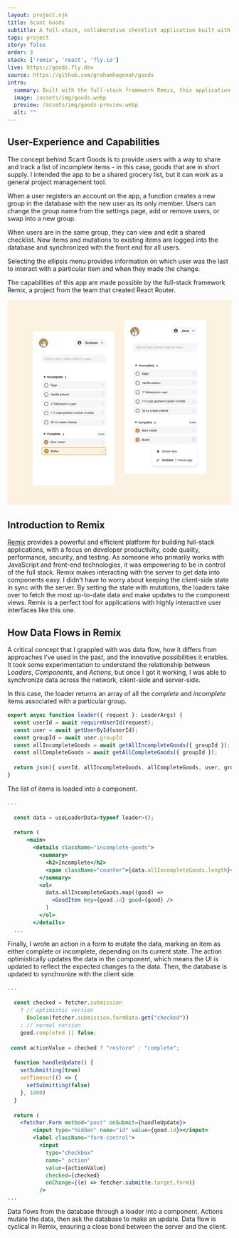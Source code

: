 ```yaml
---
layout: project.njk
title: Scant Goods
subtitle: A full-stack, collaborative checklist application built with Remix.
tags: project
story: false
order: 3
stack: ['remix', 'react', 'fly.io']
live: https://goods.fly.dev
source: https://github.com/grahamhagenah/goods
intro:
  summary: Built with the full-stack framework Remix, this application allows users to create collaborative checklists that are always up-to-date.
  image: /assets/img/goods.webp
  preview: /assets/img/goods-preview.webp
  alt: ""
---
```


## User-Experience and Capabilities

The concept behind Scant Goods is to provide users with a way to share and track a  list of incomplete items - in this case, goods that are in short supply. I intended the app to be a shared grocery list, but it can work as a general project management tool.

When a user registers an account on the app, a function creates a new group in the database with the new user as its only member. Users can change the group name from the settings page, add or remove users, or swap into a new group.

When users are in the same group, they can view and edit a shared checklist. New items and mutations to existing items are logged into the database and synchronized with the front end for all users.

Selecting the ellipsis menu provides information on which user was the last to interact with a particular item and when they made the change.

The capabilities of this app are made possible by the full-stack framework Remix, a project from the team that created React Router.

<img class="content-img" src="/assets/img/goods-mobile.webp" alt="">

## Introduction to Remix

<a href="https://remix.run/" target="_blank">Remix</a> provides a powerful and efficient platform for building full-stack applications, with a focus on developer productivity, code quality, performance, security, and testing. As someone who primarily works with JavaScript and front-end technologies, it was empowering to be in control of the full stack. Remix makes interacting with the server to get data into components easy. I didn't have to worry about keeping the client-side state in sync with the server. By setting the state with mutations, the loaders take over to fetch the most up-to-date data and make updates to the component views. Remix is a perfect tool for applications with highly interactive user interfaces like this one.

## How Data Flows in Remix

A critical concept that I grappled with was data flow, how it differs from approaches I've used in the past, and the innovative possibilities it enables. It took some experimentation to understand the relationship between <em>Loaders</em>, <em>Components</em>, and <em>Actions</em>, but once I got it working, I was able to synchronize data across the network, client-side and server-side.

In this case, the loader returns an array of all the <em>complete</em> and <em>incomplete</em> items associated with a particular group.

```js
export async function loader({ request }: LoaderArgs) {
  const userId = await requireUserId(request);
  const user = await getUserById(userId);
  const groupId = await user.groupId
  const allIncompleteGoods = await getAllIncompleteGoods({ groupId });
  const allCompleteGoods = await getAllCompleteGoods({ groupId });

  return json({ userId, allIncompleteGoods, allCompleteGoods, user, groupId });
}
```

The list of items is loaded into a component.

```jsx
...

  const data = useLoaderData<typeof loader>();
  
  return (
      <main>
        <details className="incomplete-goods">
          <summary>
            <h2>Incomplete</h2>
            <span className="counter">{data.allIncompleteGoods.length}</span>
          </summary>
          <ol>
            data.allIncompleteGoods.map((good) => 
              <GoodItem key={good.id} good={good} />
            )
          </ol>
        </details>
  ...
```

Finally, I wrote an action in a form to mutate the data, marking an item as either complete or incomplete, depending on its current state. The action optimistically updates the data in the component, which means the UI is updated to reflect the expected changes to the data. Then, the database is updated to synchronize with the client side.

```jsx
...

  const checked = fetcher.submission
    ? // optimistic version
      Boolean(fetcher.submission.formData.get("checked"))
    : // normal version
    good.completed || false;

 const actionValue = checked ? "restore" : "complete";

  function handleUpdate() {
    setSubmitting(true)
    setTimeout(() => {
      setSubmitting(false)
    }, 1000)
  }

  return (
    <fetcher.Form method="post" onSubmit={handleUpdate}>
        <input type="hidden" name="id" value={good.id}></input>
        <label className="form-control">
          <input
            type="checkbox"
            name="_action"
            value={actionValue}
            checked={checked}
            onChange={(e) => fetcher.submit(e.target.form)}
          />
...
```

Data flows from the database through a loader into a component. Actions mutate the data, then ask the database to make an update. Data flow is cyclical in Remix, ensuring a close bond between the server and the client.
